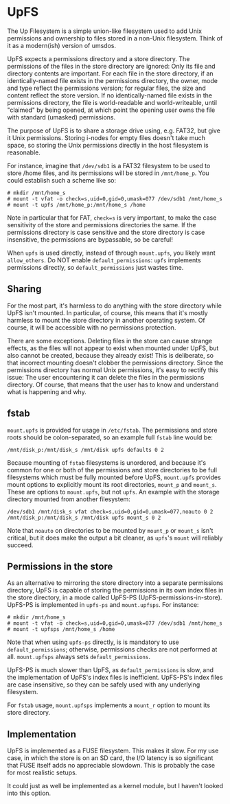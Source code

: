 # UpFS

The Up Filesystem is a simple union-like filesystem used to add Unix
permissions and ownership to files stored in a non-Unix filesystem. Think of it
as a modern(ish) version of umsdos.

UpFS expects a permissions directory and a store directory. The permissions of
the files in the store directory are ignored: Only its file and directory
contents are important. For each file in the store directory, if an
identically-named file exists in the permissions directory, the owner, mode and
type reflect the permissions version; for regular files, the size and content
reflect the store version. If no identically-named file exists in the
permissions directory, the file is world-readable and world-writeable, until
"claimed" by being opened, at which point the opening user owns the file with
standard (umasked) permissions.

The purpose of UpFS is to share a storage drive using, e.g. FAT32, but give it
Unix permissions. Storing i-nodes for empty files doesn't take much space, so
storing the Unix permissions directly in the host filesystem is reasonable.

For instance, imagine that `/dev/sdb1` is a FAT32 filesystem to be used to store
/home files, and its permissions will be stored in `/mnt/home_p`. You could
establish such a scheme like so:

```
# mkdir /mnt/home_s
# mount -t vfat -o check=s,uid=0,gid=0,umask=077 /dev/sdb1 /mnt/home_s
# mount -t upfs /mnt/home_p:/mnt/home_s /home
```

Note in particular that for FAT, `check=s` is very important, to make the case
sensitivity of the store and permissions directories the same. If the
permissions directory is case sensitive and the store directory is case
insensitive, the permissions are bypassable, so be careful!

When `upfs` is used directly, instead of through `mount.upfs`, you likely want
`allow_others`. Do NOT enable `default_permissions`: `upfs` implements
permissions directly, so `default_permissions` just wastes time.

## Sharing

For the most part, it's harmless to do anything with the store directory while
UpFS isn't mounted. In particular, of course, this means that it's mostly
harmless to mount the store directory in another operating system. Of course,
it will be accessible with no permissions protection.

There are some exceptions. Deleting files in the store can cause strange
effects, as the files will not appear to exist when mounted under UpFS, but
also cannot be created, because they already exist! This is deliberate, so that
incorrect mounting doesn't clobber the permissions directory. Since the
permissions directory has normal Unix permissions, it's easy to rectify this
issue: The user encountering it can delete the files in the permissions
directory. Of course, that means that the user has to know and understand what
is happening and why.

## fstab

`mount.upfs` is provided for usage in `/etc/fstab`. The permissions and store
roots should be colon-separated, so an example full `fstab` line would be:

```
/mnt/disk_p:/mnt/disk_s /mnt/disk upfs defaults 0 2
```

Because mounting of `fstab` filesystems is unordered, and because it's common
for one or both of the permissions and store directories to be full filesystems
which must be fully mounted before UpFS, `mount.upfs` provides mount options to
explicitly mount its root directories, `mount_p` and `mount_s`.  These are
options to `mount.upfs`, but not `upfs`. An example with the storage directory
mounted from another filesystem:

```
/dev/sdb1 /mnt/disk_s vfat check=s,uid=0,gid=0,umask=077,noauto 0 2
/mnt/disk_p:/mnt/disk_s /mnt/disk upfs mount_s 0 2
```

Note that `noauto` on directories to be mounted by `mount_p` or `mount_s` isn't
critical, but it does make the output a bit cleaner, as `upfs`'s `mount` will
reliably succeed.

## Permissions in the store

As an alternative to mirroring the store directory into a separate permissions
directory, UpFS is capable of storing the permissions in its own index files in
the store directory, in a mode called UpFS-PS (UpFS-permissions-in-store).
UpFS-PS is implemented in `upfs-ps` and `mount.upfsps`. For instance:

```
# mkdir /mnt/home_s
# mount -t vfat -o check=s,uid=0,gid=0,umask=077 /dev/sdb1 /mnt/home_s
# mount -t upfsps /mnt/home_s /home
```

Note that when using `upfs-ps` directly, is is mandatory to use
`default_permissions`; otherwise, permissions checks are not performed at all.
`mount.upfsps` always sets `default_permissions`.

UpFS-PS is much slower than UpFS, as `default_permissions` is slow, and the
implementation of UpFS's index files is inefficient. UpFS-PS's index files are
case insensitive, so they can be safely used with any underlying filesystem.

For `fstab` usage, `mount.upfsps` implements a `mount_r` option to mount its
store directory.

## Implementation

UpFS is implemented as a FUSE filesystem. This makes it slow. For my use case,
in which the store is on an SD card, the I/O latency is so significant that
FUSE itself adds no appreciable slowdown. This is probably the case for most
realistic setups.

It could just as well be implemented as a kernel module, but I haven't looked
into this option.
